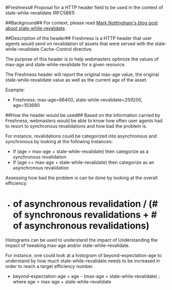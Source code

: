 #Freshness#
Proposal for a HTTP header field to be used in the context of stale-while-revalidate (RFC5861)

##Background##
For context, please read [Mark Nottingham's blog post about stale-while-revalidate](https://www.mnot.net/blog/2007/12/12/stale).

##Description of the header##
Freshness is a HTTP header that user agents would send on revalidation of assets that were served with 
the stale-while-revalidate Cache-Control directive.

The purpose of this header is to help webmasters optimize the values of max-age and stale-while-revalidate for a given
resource.

The Freshness header will report the original max-age value, the original stale-while-revalidate value as well
as the current age of the asset.

Example: 
 * Freshness: max-age=86400, stale-while-revalidate=259200, age=103680

##How the header would be used##
Based on the information carried by Freshness, webmasters would be able to know how often user agents had to resort to synchronous
revalidations and how bad the problem is. 

For instance, revalidations could be categorized into asynchronous and synchronous by looking at the following instances:

 * If (age > max-age + stale-while-revalidate) then categorize as a synchronous revalidation
 * If (age <= max-age + stale-while-revalidate) then categorize as an asynchronous revalidation   



Assessing how bad the problem is can be done by looking at the overall efficiency:

 *  # of asynchronous revalidation / (# of synchronous revalidations + # of asynchronous revalidations)

Histograms can be used to understand the impact of Understanding the impact of tweaking max-age and/or stale-while-revalidate.

For instance, one could look at a histogram of beyond-expectation-age to understand by how much stale-while-revalidate
needs to be increased in order to reach a target efficiency number. 
 
 * beyond-expectation-age = age - (max-age + stale-while-revalidate) ; where age > max-age + stale-while-revalidate

